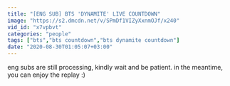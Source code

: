 ```yaml
---
title: "[ENG SUB] BTS 'DYNAMITE' LIVE COUNTDOWN"
image: "https://s2.dmcdn.net/v/SPmDf1VIZyXxnmOJf/x240"
vid_id: "x7vpbvt"
categories: "people"
tags: ["bts","bts countdown","bts dynamite countdown"]
date: "2020-08-30T01:05:07+03:00"
---
```

eng subs are still processing, kindly wait and be patient. in the meantime, you can enjoy the replay :)
